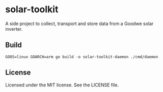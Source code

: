 # solar-toolkit

A side project to collect, transport and store data from a Goodwe solar inverter.

## Build

```
GOOS=linux GOARCH=arm go build -o solar-toolkit-daemon ./cmd/daemon
```

## License

Licensed under the MIT license. See the LICENSE file.
